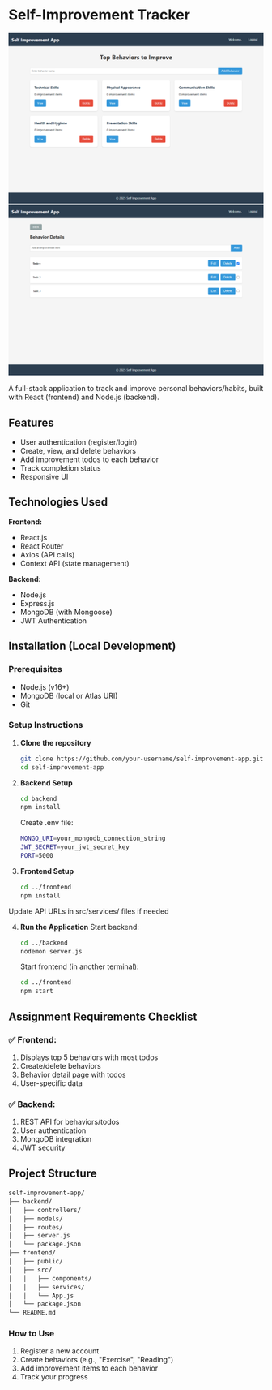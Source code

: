 # Self-Improvement Tracker

![App Screenshot](Home_Page.png)
![App Screenshot](Behavior_Details.png)

A full-stack application to track and improve personal behaviors/habits, built with React (frontend) and Node.js (backend).

## Features
- User authentication (register/login)
- Create, view, and delete behaviors
- Add improvement todos to each behavior
- Track completion status
- Responsive UI

## Technologies Used
**Frontend:**
- React.js
- React Router
- Axios (API calls)
- Context API (state management)

**Backend:**
- Node.js
- Express.js
- MongoDB (with Mongoose)
- JWT Authentication

## Installation (Local Development)

### Prerequisites
- Node.js (v16+)
- MongoDB (local or Atlas URI)
- Git

### Setup Instructions

1. **Clone the repository**
   ```bash
   git clone https://github.com/your-username/self-improvement-app.git
   cd self-improvement-app
   ```

2. **Backend Setup**
   ```bash
   cd backend
   npm install
   ```

   Create .env file:
   ```bash
   MONGO_URI=your_mongodb_connection_string
   JWT_SECRET=your_jwt_secret_key
   PORT=5000
   ```

3. **Frontend Setup**
   ```bash
   cd ../frontend
   npm install
   ```
Update API URLs in src/services/ files if needed

4. **Run the Application**
   Start backend:
   ```bash
   cd ../backend
   nodemon server.js
   ```

   Start frontend (in another terminal):
   ```bash
   cd ../frontend
   npm start
   ```

## Assignment Requirements Checklist
### ✅ Frontend:

1. Displays top 5 behaviors with most todos
2. Create/delete behaviors
3. Behavior detail page with todos
4. User-specific data

### ✅ Backend:

1. REST API for behaviors/todos
2. User authentication
3. MongoDB integration
4. JWT security

## Project Structure
```bash
self-improvement-app/
├── backend/
│   ├── controllers/
│   ├── models/
│   ├── routes/
│   ├── server.js
│   └── package.json
├── frontend/
│   ├── public/
│   ├── src/
│   │   ├── components/
│   │   ├── services/
│   │   └── App.js
│   └── package.json
└── README.md
```

### How to Use
1. Register a new account
2. Create behaviors (e.g., "Exercise", "Reading")
3. Add improvement items to each behavior
4. Track your progress